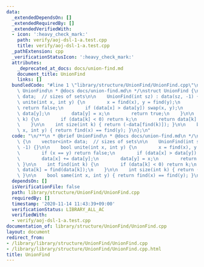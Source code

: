 ```yaml
---
data:
  _extendedDependsOn: []
  _extendedRequiredBy: []
  _extendedVerifiedWith:
  - icon: ':heavy_check_mark:'
    path: verify/aoj-dsl-1-a.test.cpp
    title: verify/aoj-dsl-1-a.test.cpp
  _pathExtension: cpp
  _verificationStatusIcon: ':heavy_check_mark:'
  attributes:
    _deprecated_at_docs: docs/union-find.md
    document_title: UnionFind
    links: []
  bundledCode: "#line 1 \"library/structure/UnionFind/UnionFind.cpp\"\n\n/**\n * @brief\
    \ UnionFind\n * @docs docs/union-find.md\n */\nstruct UnionFind {\n    vector<int>\
    \ data;  // sizes of sets\n\n    UnionFind(int sz) : data(sz, -1) {}\n\n    bool\
    \ unite(int x, int y) {\n        x = find(x), y = find(y);\n        if (x == y)\
    \ return false;\n        if (data[x] > data[y]) swap(x, y);\n        data[x] +=\
    \ data[y];\n        data[y] = x;\n        return true;\n    }\n\n    int find(int\
    \ k) {\n        if (data[k] < 0) return k;\n        return data[k] = find(data[k]);\n\
    \    }\n\n    int size(int k) { return (-data[find(k)]); }\n\n    bool same(int\
    \ x, int y) { return find(x) == find(y); }\n};\n"
  code: "\n/**\n * @brief UnionFind\n * @docs docs/union-find.md\n */\nstruct UnionFind\
    \ {\n    vector<int> data;  // sizes of sets\n\n    UnionFind(int sz) : data(sz,\
    \ -1) {}\n\n    bool unite(int x, int y) {\n        x = find(x), y = find(y);\n\
    \        if (x == y) return false;\n        if (data[x] > data[y]) swap(x, y);\n\
    \        data[x] += data[y];\n        data[y] = x;\n        return true;\n   \
    \ }\n\n    int find(int k) {\n        if (data[k] < 0) return k;\n        return\
    \ data[k] = find(data[k]);\n    }\n\n    int size(int k) { return (-data[find(k)]);\
    \ }\n\n    bool same(int x, int y) { return find(x) == find(y); }\n};"
  dependsOn: []
  isVerificationFile: false
  path: library/structure/UnionFind/UnionFind.cpp
  requiredBy: []
  timestamp: '2020-11-14 11:43:39+09:00'
  verificationStatus: LIBRARY_ALL_AC
  verifiedWith:
  - verify/aoj-dsl-1-a.test.cpp
documentation_of: library/structure/UnionFind/UnionFind.cpp
layout: document
redirect_from:
- /library/library/structure/UnionFind/UnionFind.cpp
- /library/library/structure/UnionFind/UnionFind.cpp.html
title: UnionFind
---
```

